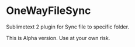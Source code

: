 OneWayFileSync
==============

Sublimetext 2 plugin for Sync file to specific folder.

This is Alpha version. Use at your own risk.
